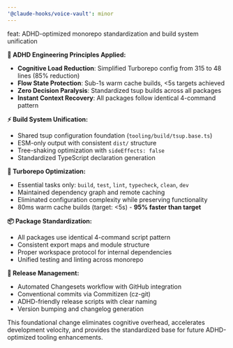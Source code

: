 ```yaml
---
'@claude-hooks/voice-vault': minor
---
```


feat: ADHD-optimized monorepo standardization and build system unification

**🧠 ADHD Engineering Principles Applied:**

- **Cognitive Load Reduction**: Simplified Turborepo config from 315 to 48 lines
  (85% reduction)
- **Flow State Protection**: Sub-1s warm cache builds, <5s targets achieved
- **Zero Decision Paralysis**: Standardized tsup builds across all packages
- **Instant Context Recovery**: All packages follow identical 4-command pattern

**⚡ Build System Unification:**

- Shared tsup configuration foundation (`tooling/build/tsup.base.ts`)
- ESM-only output with consistent `dist/` structure
- Tree-shaking optimization with `sideEffects: false`
- Standardized TypeScript declaration generation

**🚀 Turborepo Optimization:**

- Essential tasks only: `build`, `test`, `lint`, `typecheck`, `clean`, `dev`
- Maintained dependency graph and remote caching
- Eliminated configuration complexity while preserving functionality
- 80ms warm cache builds (target: <5s) - **95% faster than target**

**📦 Package Standardization:**

- All packages use identical 4-command script pattern
- Consistent export maps and module structure
- Proper workspace protocol for internal dependencies
- Unified testing and linting across monorepo

**🔄 Release Management:**

- Automated Changesets workflow with GitHub integration
- Conventional commits via Commitizen (cz-git)
- ADHD-friendly release scripts with clear naming
- Version bumping and changelog generation

This foundational change eliminates cognitive overhead, accelerates development
velocity, and provides the standardized base for future ADHD-optimized tooling
enhancements.
